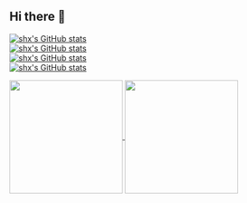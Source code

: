 ## Hi there 👋
[![shx's GitHub stats](https://github-readme-stats.vercel.app/api/pin/?username=coder-shx&show_owner=true&repo=qrio_handout)](https://github.com/anuraghazra/github-readme-stats)
<br>
[![shx's GitHub stats](https://github-readme-stats.vercel.app/api/pin/?username=coder-shx&show_owner=true&repo=dianping)](https://github.com/anuraghazra/github-readme-stats)
<br>
[![shx's GitHub stats](https://github-readme-stats.vercel.app/api/pin/?username=coder-shx&show_owner=true&repo=five_in_a_row)](https://github.com/anuraghazra/github-readme-stats)
<br>
[![shx's GitHub stats](https://github-readme-stats.vercel.app/api?username=coder-shx&hide&show=reviews,discussions_started,discussions_answered,prs_merged,prs_merged_percentage&show_icons=true&theme=radical)](https://github.com/anuraghazra/github-readme-stats)



<a href="https://github.com/anuraghazra/github-readme-stats">
  <img height=200 align="center" src="https://github-readme-stats.vercel.app/api?username=coder-shx" />
</a>
<a href="https://github.com/anuraghazra/convoychat">
  <img height=200 align="center" src="https://github-readme-stats.vercel.app/api/top-langs?username=coder-shx&layout=compact&langs_count=8&card_width=320" />
</a>
